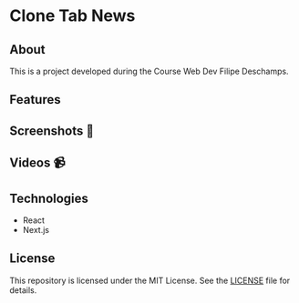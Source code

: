 # Clone Tab News

## About

This is a project developed during the Course Web Dev Filipe Deschamps.

## Features

<!-- emoji screenshot here  -->
## Screenshots 📸

<!-- <p align="center">
  <img alt="Simulator Screenshot - iPhone 14 - 2023-07-30 at 10 33 36" src="https://github.com/Natanaelvich/iweather_ignite-rocketseat-23/assets/52014318/9e29ffb9-f61b-4f96-8407-45dcb7e9b6f1"
    width="200px">
    <img alt="Simulator Screenshot - iPhone 14 - 2023-07-30 at 10 33 44" src="https://github.com/Natanaelvich/iweather_ignite-rocketseat-23/assets/52014318/c28756c3-0f68-41eb-9dc3-c4bdae6adb30"
    width="200px">
    <img alt="Simulator Screenshot - iPhone 14 - 2023-07-30 at 10 33 49" src="https://github.com/Natanaelvich/iweather_ignite-rocketseat-23/assets/52014318/54b06e0c-115d-4a92-82c8-be0449a8980e"
    width="200px">
</p> -->

## Videos 📹


## Technologies

- React
- Next.js

## License

This repository is licensed under the MIT License. See the [LICENSE](/LICENSE) file for details.

